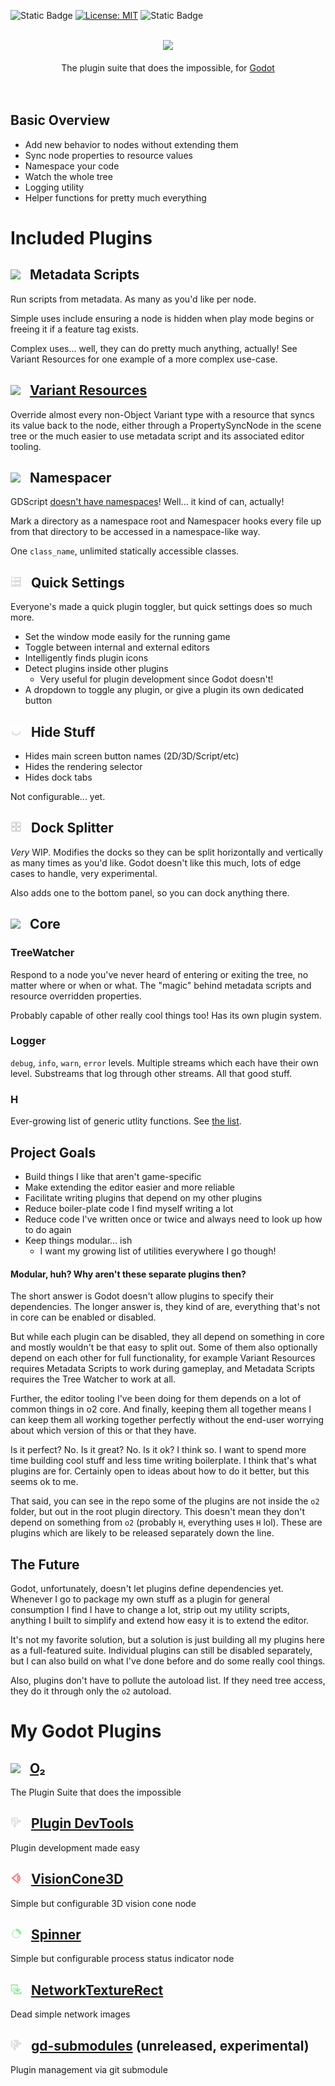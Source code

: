 ![Static Badge](https://img.shields.io/badge/Godot-4.5-blue)
 [![License: MIT](https://img.shields.io/badge/License-MIT-yellow.svg)](https://opensource.org/licenses/MIT)
 ![Static Badge](https://img.shields.io/badge/Tool-Addon-Green)


<div align="center">
	<br/>
	<img src="https://raw.githubusercontent.com/Tattomoosa/o2/refs/heads/main/addons/o%E2%82%82/assets/icons/o2.svg" width="100"/>
	<br/>
	<br/>
		The plugin suite that does the impossible, for <a href="https://godotengine.org/">Godot</a>
	<br/>
	<br/>
	<br/>
</div>

## Basic Overview

* Add new behavior to nodes without extending them
* Sync node properties to resource values
* Namespace your code
* Watch the whole tree
* Logging utility
* Helper functions for pretty much everything

# Included Plugins

## <img src="https://raw.githubusercontent.com/Tattomoosa/o2/refs/heads/main/addons/o%E2%82%82/addons/metadata_scripts/assets/icons/MetadataScript.svg" width="18"/>&nbsp;&nbsp; Metadata Scripts

Run scripts from metadata. As many as you'd like per node.

Simple uses include ensuring a node is hidden when play mode begins or freeing it if a feature tag exists.

Complex uses... well, they can do pretty much anything, actually! See Variant Resources for one
example of a more complex use-case.

## <img src="https://raw.githubusercontent.com/Tattomoosa/o2/refs/heads/main/addons/o%E2%82%82/addons/variant_resources/assets/icons/Variant.svg" width="18"/>&nbsp;&nbsp; [Variant Resources](addons/o%E2%82%82/addons/variant_resources/README.md)

Override almost every non-Object Variant type with a resource that syncs its value back to the node, either through a PropertySyncNode in the scene tree or the much easier to use metadata script and its associated editor tooling.

## <img src="https://raw.githubusercontent.com/Tattomoosa/o2/refs/heads/main/addons/o%E2%82%82/addons/namespacer/icon/Namespacer.svg" width="18"/>&nbsp;&nbsp; Namespacer

GDScript [doesn't have namespaces](https://github.com/godotengine/godot-proposals/issues/1566)! Well... it kind of can, actually!

Mark a directory as a namespace root and Namespacer hooks every file up from that directory to be accessed in a namespace-like way.

One `class_name`, unlimited statically accessible classes.

## <img src="https://raw.githubusercontent.com/Tattomoosa/o2/refs/heads/main/addons/quick_settings/assets/icons/ProjectList.svg" width="18"/>&nbsp;&nbsp; Quick Settings

Everyone's made a quick plugin toggler, but quick settings does so much more.

* Set the window mode easily for the running game
* Toggle between internal and external editors
* Intelligently finds plugin icons
* Detect plugins inside other plugins
	* Very useful for plugin development since Godot doesn't!
* A dropdown to toggle any plugin, or give a plugin its own dedicated button

## <img src="https://raw.githubusercontent.com/godotengine/godot/refs/heads/master/editor/icons/GuiVisibilityHidden.svg" width="18"/>&nbsp;&nbsp; Hide Stuff

* Hides main screen button names (2D/3D/Script/etc)
* Hides the rendering selector
* Hides dock tabs

Not configurable... yet.

## <img src="https://raw.githubusercontent.com/Tattomoosa/o2/refs/heads/main/addons/dock_splitter/assets/icon/DockSplitter.svg" width="18"/>&nbsp;&nbsp; Dock Splitter

*Very* WIP. Modifies the docks so they can be split
horizontally and vertically as many times as you'd like. Godot doesn't like this much, lots of edge cases to handle, very experimental.

Also adds one to the bottom panel, so you can dock anything there.

## <img src="https://raw.githubusercontent.com/Tattomoosa/o2/refs/heads/main/addons/o%E2%82%82/assets/icons/o2.svg" width="18"/>&nbsp;&nbsp; Core

### TreeWatcher

Respond to a node you've never heard of entering or exiting the tree, no matter where or when or what. The "magic" behind metadata scripts and resource overridden properties.

Probably capable of other really cool things too! Has its own plugin system.

### Logger

`debug`, `info`, `warn`, `error` levels. Multiple streams which each have their own level. Substreams that log through other streams. All that good stuff.

### H

Ever-growing list of generic utlity functions. See [the list](addons/o%E2%82%82/src/H).

## Project Goals

* Build things I like that aren't game-specific
* Make extending the editor easier and more reliable
* Facilitate writing plugins that depend on my other plugins
* Reduce boiler-plate code I find myself writing a lot
* Reduce code I've written once or twice and always need to look up how to do again
* Keep things modular... ish
	* I want my growing list of utilities everywhere I go though!

#### Modular, huh? Why aren't these separate plugins then?

The short answer is Godot doesn't allow plugins to specify their dependencies. The longer answer is, they kind of are, everything that's not in core can be enabled or disabled.

But while each plugin can be disabled, they all depend on something in
core and mostly wouldn't be that easy to split out. Some of them also
optionally depend on each other for full functionality, for example
Variant Resources requires Metadata Scripts to work during gameplay,
and Metadata Scripts requires the Tree Watcher to work at all.

Further, the editor tooling I've been doing for them depends on a lot of common things in o2 core. And finally, keeping them all together means I can keep them all working together perfectly without the end-user worrying about which version of this or that they have.

Is it perfect? No. Is it great? No. Is it ok? I think so. I want to spend more time building cool stuff and less time writing boilerplate. I think that's what plugins are for. Certainly open to ideas about how to do it better, but this seems ok to me.

That said, you can see in the repo some of the plugins are not inside the `o2` folder, but out in the root plugin directory. This doesn't mean they don't depend on something from `o2` (probably `H`, everything uses `H` lol). These are plugins which are likely to be released separately down the line.

## The Future

Godot, unfortunately, doesn't let plugins define dependencies yet.
Whenever I go to package my own stuff as a plugin for general
consumption I find I have to change a lot, strip out my utility
scripts, anything I built to simplify and extend how easy it
is to extend the editor.

It's not my favorite solution, but a solution is just building
all my plugins here as a full-featured suite. Individual
plugins can still be disabled separately, but I can also
build on what I've done before and do some really cool things.

Also, plugins don't have to pollute the autoload list. If they need tree access, they do it through only the `o2` autoload.

# My Godot Plugins

## <img src="https://raw.githubusercontent.com/Tattomoosa/o2/refs/heads/main/addons/o%E2%82%82/assets/icons/o2.svg" width="18"/>&nbsp;&nbsp; [O₂](https://github.com/Tattomoosa/o2)

The Plugin Suite that does the impossible

## <img src="https://raw.githubusercontent.com/Tattomoosa/godot-plugin-devtools/refs/heads/main/addons/plugin_devtools/assets/icons/PluginDevTools.svg" width="18"/>&nbsp;&nbsp; [Plugin DevTools](https://github.com/Tattomoosa/godot-plugin-devtools)

Plugin development made easy

## <img src="https://github.com/Tattomoosa/VisionCone3D/raw/main/addons/tattomoosa.vision_cone_3d/icons/VisionCone3D.svg" width="18"/>&nbsp;&nbsp; [VisionCone3D](https://github.com/Tattomoosa/VisionCone3D)

Simple but configurable 3D vision cone node

## <img src="https://github.com/Tattomoosa/Spinner/raw/main/addons/tattomoosa.spinner/icons/Spinner.svg" width="18"/>&nbsp;&nbsp; [Spinner](https://github.com/Tattomoosa/Spinner)

Simple but configurable process status indicator node

## <img src="https://github.com/Tattomoosa/NetworkTextureRect/raw/main/addons/tattomoosa.network_texture_rect/icons/NetworkTextureRect.svg" width="18"/>&nbsp;&nbsp; [NetworkTextureRect](https://github.com/Tattomoosa/NetworkTextureRect)

Dead simple network images

## <img src="https://raw.githubusercontent.com/Tattomoosa/gd-submodules/refs/heads/main/addons/gd-submodules/icons/GitPlugin.svg" width="18"/>&nbsp;&nbsp; [gd-submodules](https://github.com/Tattomoosa/gd-submodules) (unreleased, experimental)

Plugin management via git submodule